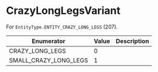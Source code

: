 # CrazyLongLegsVariant

For `EntityType.ENTITY_CRAZY_LONG_LEGS` (207). 

| Enumerator | Value | Description |
| - | - | - |
| CRAZY_LONG_LEGS | 0 |  |
| SMALL_CRAZY_LONG_LEGS | 1 |  |
